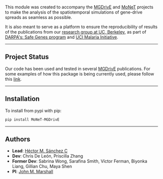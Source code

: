 
This module was created to accompany the [MGDrivE](https://marshalllab.github.io/MGDrivE/) and [MoNeT](https://chipdelmal.github.io/MoNeT/) projects to make the analysis of the spatiotemporal simulations of gene-drive spreads as seamless as possible.

It is also meant to serve as a platform to ensure the reproducibility of results of the publications from our [research group at UC, Berkeley](https://www.marshalllab.com/), as part of [DARPA's: Safe Genes program](https://www.darpa.mil/program/safe-genes) and [UCI Malaria  Initiative](http://malaria.bio.uci.edu/).

<hr>

##  Project Status

Our code has been used and tested in several [MGDrivE](https://marshalllab.github.io/MGDrivE/) publications. For some examples of how this package is being currently used, please follow this [link](https://chipdelmal.github.io/MoNeT/Berkeley.html).

<hr>

##  Installation

To install from pypi with pip:

```bash
pip install MoNeT-MGDrivE
```

<hr>

##  Authors

* __Lead__: [Héctor M. Sánchez C](https://chipdelmal.github.io/)
* __Dev__: Chris De León, Priscilla Zhang
* __Former Dev__: Sabrina Wong, Sarafina Smith, Víctor Ferman, Biyonka Liang, Gillian Chu, Maya Shen
* __PI__: [John M. Marshall](https://www.marshalllab.com/)
